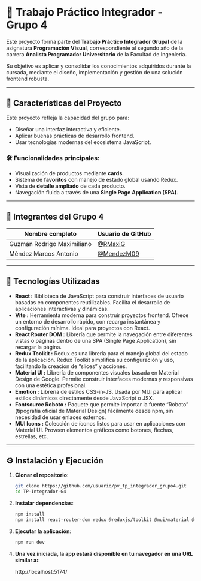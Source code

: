 # 🧩 Trabajo Práctico Integrador - Grupo 4

Este proyecto forma parte del **Trabajo Práctico Integrador Grupal** de la asignatura **Programación Visual**, correspondiente al segundo año de la carrera **Analista Programador Universitario** de la Facultad de Ingeniería.

Su objetivo es aplicar y consolidar los conocimientos adquiridos durante la cursada, mediante el diseño, implementación y gestión de una solución frontend robusta.

---

## 🚀 Características del Proyecto

Este proyecto refleja la capacidad del grupo para:

- Diseñar una interfaz interactiva y eficiente.
- Aplicar buenas prácticas de desarrollo frontend.
- Usar tecnologías modernas del ecosistema JavaScript.

### 🛠️ Funcionalidades principales:

- Visualización de productos mediante **cards**.
- Sistema de **favoritos** con manejo de estado global usando Redux.
- Vista de **detalle ampliado** de cada producto.
- Navegación fluida a través de una **Single Page Application (SPA)**.

---

## 👥 Integrantes del Grupo 4

| Nombre completo                 | Usuario de GitHub                                       |
| ------------------------------ | ------------------------------------------------------- |
| Guzmán Rodrigo Maximiliano     | [@RMaxiG](https://github.com/RMaxiG)                   |
| Méndez Marcos Antonio          | [@MendezM09](https://github.com/MendezM09)             |

---

## 🧰 Tecnologías Utilizadas

- **React :**
    Biblioteca de JavaScript para construir interfaces de usuario basadas en componentes reutilizables. Facilita el desarrollo de aplicaciones interactivas y dinámicas.
- **Vite :**
    Herramienta moderna para construir proyectos frontend. Ofrece un entorno de desarrollo rápido, con recarga instantánea y configuración mínima. Ideal para proyectos con React.
- **React Router DOM :**
    Librería que permite la navegación entre diferentes vistas o páginas dentro de una SPA (Single Page Application), sin recargar la página.
- **Redux Toolkit :**
    Redux es una librería para el manejo global del estado de la aplicación. Redux Toolkit simplifica su configuración y uso, facilitando la creación de “slices” y acciones.
- **Material UI :**
    Librería de componentes visuales basada en Material Design de Google. Permite construir interfaces modernas y responsivas con una estética profesional.
- **Emotion :**
    Librería de estilos CSS-in-JS. Usada por MUI para aplicar estilos dinámicos directamente desde JavaScript o JSX.
- **Fontsource Roboto :**
    Paquete que permite importar la fuente “Roboto” (tipografía oficial de Material Design) fácilmente desde npm, sin necesidad de usar enlaces externos.
- **MUI Icons :**
    Colección de íconos listos para usar en aplicaciones con Material UI. Proveen elementos gráficos como botones, flechas, estrellas, etc.

---

## ⚙️ Instalación y Ejecución

1. **Clonar el repositorio**:

   ```bash
   git clone https://github.com/usuario/pv_tp_integrador_grupo4.git
   cd TP-Integrador-G4

2. **Instalar dependencias**:

    ```bash
    npm install
    npm install react-router-dom redux @reduxjs/toolkit @mui/material @emotion/react @emotion/styled @fontsource/roboto @mui/icons-material

3. **Ejecutar la aplicación**:
  
    ```bash
    npm run dev

4. **Una vez iniciada, la app estará disponible en tu navegador en una URL similar a:**:

    http://localhost:5174/